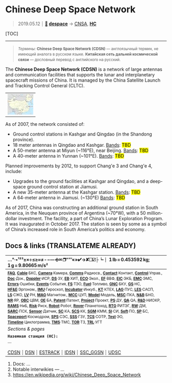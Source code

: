 # Chinese Deep Space Network
> 2019.05.12 ┊ **[🚀](../index/index.md) [despace](index.md)** → [CNSA](zz_cnsa.md), **[НС](scs.md)**

[TOC]

---

> <small>*Термины:* **Chinese Deep Space Network (CDSN)** — англоязычный термин, не имеющий аналога в русском языке. **Китайская сеть дальней космической связи** — дословный перевод с английского на русский.</small>

The **Chinese Deep Space Network (CDSN)** is a network of large antennas and communication facilities that supports the lunar and interplanetary spacecraft missions of China. It is managed by the China Satellite Launch and Tracking Control General (CLTC).

||
|:--|
| [![](f/gs/cdsn_pic1_thumb.jpg)](f/gs/cdsn_pic1.png) |

As of 2007, the network consisted of:

   - Ground control stations in Kashgar and Qingdao (in the Shandong province).
   - 18 meter antennas in Qingdao and Kashgar. [Bands](rf.md): <mark>TBD</mark>
   - A 50-meter antenna at Miyun (~116°E), near Beijing. [Bands](rf.md): <mark>TBD</mark>
   - A 40-meter antenna in Yunnan (~101°E). [Bands](rf.md): <mark>TBD</mark>

Planned improvements by 2012, to support Chang'e 3 and Chang'e 4, include:

   - Upgrades to the ground facilities at Kashgar and Qingdao, and a deep-space ground control station at Jiamusi.
   - A new 35-meter antenna at the Kashgar station. [Bands](rf.md): <mark>TBD</mark>
   - A 64-meter antenna in Jiamusi. (~130°E) [Bands](rf.md): <mark>TBD</mark>

As of 2017, China was constructing an additional ground station in South America, in the Neuquen province of Argentina (~70°W), with a 50 million-dollar investment. The facility, a part of China’s Lunar Exploration Program. It was inaugurated in October 2017. The station is seen by some as a symbol of China’s increased role in South America’s politics and economy.



<p style="page-break-after:always"> </p>

## Docs & links (TRANSLATEME ALREADY)
|…°·•¹²³±×÷≤≥≈≠ ‑ −— ⎆✉ ❐“”’«»✔→✘☐☑├┕┆ 1 lb = 0.453592 kg; 1 g = 9.80665 m/s²|
|:--|
|<small>**[FAQ](faq.md)**, **[Cable](cable.md)**·БКС, **[Camera](camera.md)**·Камера, **[Comms](comms.md)**·Радиосв., **[Contact](contact.md)**·Контакт, **[Control](control.md)**·Управ., **[Doc](doc.md)**·Док., **[Doppler](doppler.md)**·ИСР, **[DS](ds.md)**·ЗУ, **[EB](eb.md)**·ХИТ, **[ECO](ecology.md)**·Экол., **[EF](ef.md)**·ВВФ, **[ElC](elc.md)**·ЭКБ, **[EMC](emc.md)**·ЭМС, **[Errors](error.md)**·Ошибки, **[Events](event.md)**·События, **[FS](fs.md)**·ТЭО, **[Fuel](fuel.md)**·Топливо, **[GNC](gnc.md)**·БКУ, **[GS](scs.md)**·НС, **[HF&E](hfe.md)**·Эргоном., **[IMU](imu.md)**·Гироскоп, **[Incubator](incubator.md)**·Инкуб., **[KT](kt.md)**·КТЕХ, **[LAG](lag.md)**·ПУC, **[LES](les.md)**·САСП, **[LS](ls.md)**·СЖО, **[LV](lv.md)**·РН, **[MAG](mag.md)**·Магнитом., **[MCC](mcc.md)**·ЦУП, **[Model](model.md)**·Модель, **[MSC](sc.md)**·ПКА, **[N&B](nnb.md)**·БНО, **[NR](nr.md)**·ЯР, **[OBC](obc.md)**·ЦВМ, **[OE](oe.md)**·БА, **[Patent](патент.md)**·Патент, **[Project](project.md)**·Проект, **[PS](ps.md)**·ДУ, **[QA](quality.md)**·QA, **[R&D](rnd.md)**·НИОКР, **[RAMS](rams.md)**·НиБ, **[Risk](risk.md)**·Риск, **[Robot](robotics.md)**·Робот, **[Rover](rover.md)**·Планетоход, **[RTG](rtg.md)**·РИТЭГ, **[RW](rw.md)**·ДМ, **[SARC](sarc.md)**·ПСК, **[Sensor](sensor.md)**·Датчик, **[SC](sc.md)**·КА, **[SCS](scs.md)**·КК, **[SGM](sgm.md)**·КММ, **[SI](si.md)**·СИ, **[Soft](soft.md)**·ПО, **[SP](sp.md)**·БС, **[Spaceport](spaceport.md)**·Космодром, **[SPS](sps.md)**·СЭС, **[SSS](sss.md)**·ГЗУ, **[TCS](tcs.md)**·СОТР, **[Test](test.md)**·ЭО, **[Timeline](timeline.md)**·Циклограмма, **[TMS](tms.md)**·ТМС, **[TOR](tor.md)**·ТЗ, **[TRL](trl.md)**·УГТ</small>|
|*Sections & pages*|
|**`Наземная станция (НС):`**<br> … <br><br> [CDSN](cdsn.md) ┊ [DSN](dsn.md) ┊ [ESTRACK](estrack.md) ┊ [IDSN](idsn.md) ┊ [SSC_GGSN](ssc_ggsn.md) ┊ [UDSC](udsc.md) |

   1. Docs: …
   1. Notable interwikies — …
   1. <https://en.wikipedia.org/wiki/Chinese_Deep_Space_Network>

